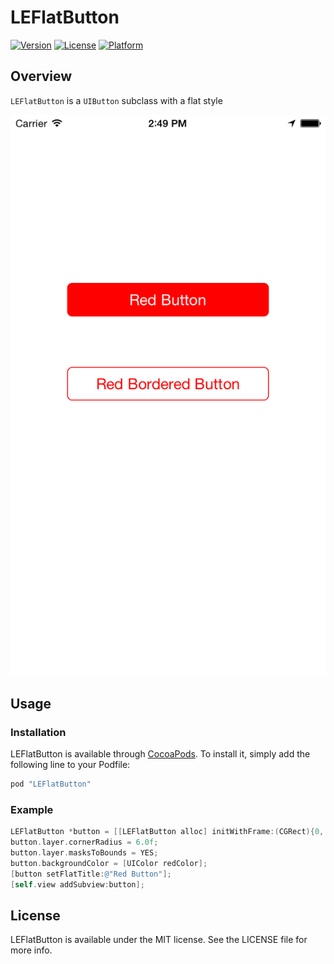 # LEFlatButton

[![Version](https://img.shields.io/cocoapods/v/LEFlatButton.svg?style=flat)](http://cocoapods.org/pods/LEFlatButton)
[![License](https://img.shields.io/cocoapods/l/LEFlatButton.svg?style=flat)](http://cocoapods.org/pods/LEFlatButton)
[![Platform](https://img.shields.io/cocoapods/p/LEFlatButton.svg?style=flat)](http://cocoapods.org/pods/LEFlatButton)

## Overview

`LEFlatButton` is a `UIButton` subclass with a flat style

![Screenshot](Screenshots/screenshot.png)

## Usage

### Installation

LEFlatButton is available through [CocoaPods](http://cocoapods.org). To install
it, simply add the following line to your Podfile:

```ruby
pod "LEFlatButton"
```

### Example

```objectivec
LEFlatButton *button = [[LEFlatButton alloc] initWithFrame:(CGRect){0, 0, 240, 40}];
button.layer.cornerRadius = 6.0f;
button.layer.masksToBounds = YES;
button.backgroundColor = [UIColor redColor];
[button setFlatTitle:@"Red Button"];
[self.view addSubview:button];
```

## License

LEFlatButton is available under the MIT license. See the LICENSE file for more info.
